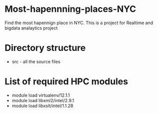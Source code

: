 # Most-hapennning-places-NYC
Find the most hapennign place in NYC.  This is a project for Realtime and bigdata analaytics project

# Directory structure
 * src - all the source files

# List of required HPC modules
* module load virtualenv/12.1.1
* module load libxml2/intel/2.9.1
* module load libxslt/intel/1.1.28
